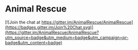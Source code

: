 # Animal Rescue

[![Join the chat at https://gitter.im/AnimalRescue/AnimalRescue](https://badges.gitter.im/Join%20Chat.svg)](https://gitter.im/AnimalRescue/AnimalRescue?utm_source=badge&utm_medium=badge&utm_campaign=pr-badge&utm_content=badge)